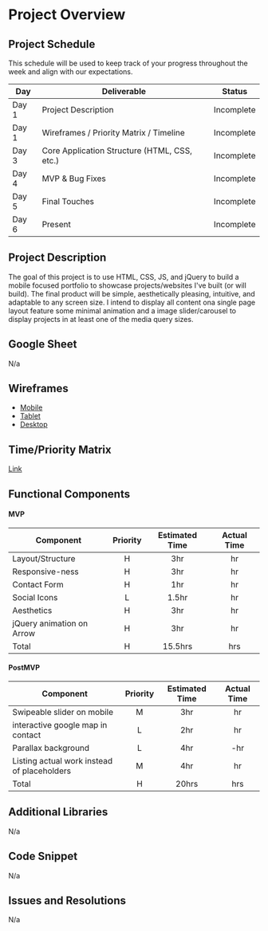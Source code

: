 # Project Overview

## Project Schedule

This schedule will be used to keep track of your progress throughout the week and align with our expectations.  


|  Day | Deliverable | Status
|---|---| ---|
|Day 1| Project Description | Incomplete
|Day 1| Wireframes / Priority Matrix / Timeline | Incomplete
|Day 3| Core Application Structure (HTML, CSS, etc.) | Incomplete
|Day 4| MVP & Bug Fixes | Incomplete
|Day 5| Final Touches | Incomplete
|Day 6| Present | Incomplete


## Project Description

The goal of this project is to use HTML, CSS, JS, and jQuery to build a mobile focused portfolio to showcase projects/websites I've built (or will build). The final product will be simple, aesthetically pleasing, intuitive, and adaptable to any screen size. I intend to display all content ona single page layout feature some minimal animation and a image slider/carousel to display projects in at least one of the media query sizes. 

## Google Sheet

N/a

## Wireframes

- [Mobile](https://github.com/mpenajoia/PortfolioProject1/blob/main/Preproduction/MSPORTmobile.JPG)
- [Tablet](https://github.com/mpenajoia/PortfolioProject1/blob/main/Preproduction/MSPORTtablet.JPG)
- [Desktop](https://github.com/mpenajoia/PortfolioProject1/blob/main/Preproduction/MSPORTdesk.JPG)

## Time/Priority Matrix 

[Link](https://github.com/mpenajoia/PortfolioProject1/blob/main/Preproduction/MSMatrix.JPG)


## Functional Components

#### MVP
| Component | Priority | Estimated Time | Actual Time |
| --- | :---: |  :---: | :---: | 
| Layout/Structure | H | 3hr | hr |
| Responsive-ness | H | 3hr | hr |
| Contact Form | H | 1hr | hr |  
| Social Icons | L | 1.5hr|  hr | 
| Aesthetics | H | 3hr | hr |
|jQuery animation on Arrow | H | 3hr | hr |
| Total | H | 15.5hrs| hrs |

#### PostMVP
| Component | Priority | Estimated Time | Actual Time |
| --- | :---: |  :---: | :---: | 
| Swipeable slider on mobile | M | 3hr | hr |
| interactive google map in contact  | L | 2hr | hr |
| Parallax background | L | 4hr | -hr | hr |
| Listing actual work instead of placeholders | M | 4hr | hr |
| Total | H | 20hrs| hrs |

## Additional Libraries
N/a 

## Code Snippet

N/a

## Issues and Resolutions
 N/a


